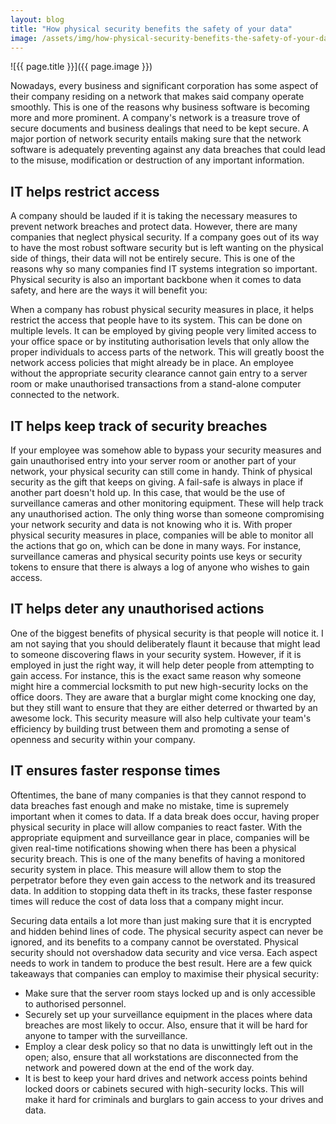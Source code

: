 ```yaml
---
layout: blog
title: "How physical security benefits the safety of your data"
image: /assets/img/how-physical-security-benefits-the-safety-of-your-data.jpg
---
```

![{{ page.title }}]({{ page.image }})

Nowadays, every business and significant corporation has some aspect of their company residing on a network that makes said company operate smoothly. This is one of the reasons why business software is becoming more and more prominent. A company's network is a treasure trove of secure documents and business dealings that need to be kept secure. A major portion of network security entails making sure that the network software is adequately preventing against any data breaches that could lead to the misuse, modification or destruction of any important information.

## IT helps restrict access
A company should be lauded if it is taking the necessary measures to prevent network breaches and protect data. However, there are many companies that neglect physical security. If a company goes out of its way to have the most robust software security but is left wanting on the physical side of things, their data will not be entirely secure. This is one of the reasons why so many companies find IT systems integration so important. Physical security is also an important backbone when it comes to data safety, and here are the ways it will benefit you:
 
When a company has robust physical security measures in place, it helps restrict the access that people have to its system. This can be done on multiple levels. It can be employed by giving people very limited access to your office space or by instituting authorisation levels that only allow the proper individuals to access parts of the network. This will greatly boost the network access policies that might already be in place. An employee without the appropriate security clearance cannot gain entry to a server room or make unauthorised transactions from a stand-alone computer connected to the network.
 
## IT helps keep track of security breaches
If your employee was somehow able to bypass your security measures and gain unauthorised entry into your server room or another part of your network, your physical security can still come in handy. Think of physical security as the gift that keeps on giving. A fail-safe is always in place if another part doesn't hold up. In this case, that would be the use of surveillance cameras and other monitoring equipment. These will help track any unauthorised action. The only thing worse than someone compromising your network security and data is not knowing who it is. With proper physical security measures in place, companies will be able to monitor all the actions that go on, which can be done in many ways. For instance, surveillance cameras and physical security points use keys or security tokens to ensure that there is always a log of anyone who wishes to gain access.
 
## IT helps deter any unauthorised actions
One of the biggest benefits of physical security is that people will notice it. I am not saying that you should deliberately flaunt it because that might lead to someone discovering flaws in your security system. However, if it is employed in just the right way, it will help deter people from attempting to gain access. For instance, this is the exact same reason why someone might hire a commercial locksmith to put new high-security locks on the office doors. They are aware that a burglar might come knocking one day, but they still want to ensure that they are either deterred or thwarted by an awesome lock. This security measure will also help cultivate your team's efficiency by building trust between them and promoting a sense of openness and security within your company.
 
## IT ensures faster response times
Oftentimes, the bane of many companies is that they cannot respond to data breaches fast enough and make no mistake, time is supremely important when it comes to data. If a data break does occur, having proper physical security in place will allow companies to react faster. With the appropriate equipment and surveillance gear in place, companies will be given real-time notifications showing when there has been a physical security breach. This is one of the many benefits of having a monitored security system in place. This measure will allow them to stop the perpetrator before they even gain access to the network and its treasured data. In addition to stopping data theft in its tracks, these faster response times will reduce the cost of data loss that a company might incur.

Securing data entails a lot more than just making sure that it is encrypted and hidden behind lines of code. The physical security aspect can never be ignored, and its benefits to a company cannot be overstated. Physical security should not overshadow data security and vice versa. Each aspect needs to work in tandem to produce the best result. Here are a few quick takeaways that companies can employ to maximise their physical security:

- Make sure that the server room stays locked up and is only accessible to authorised personnel.
- Securely set up your surveillance equipment in the places where data breaches are most likely to occur. Also, ensure that it will be hard for anyone to tamper with the surveillance.
- Employ a clear desk policy so that no data is unwittingly left out in the open; also, ensure that all workstations are disconnected from the network and powered down at the end of the work day.
- It is best to keep your hard drives and network access points behind locked doors or cabinets secured with high-security locks. This will make it hard for criminals and burglars to gain access to your drives and data.
